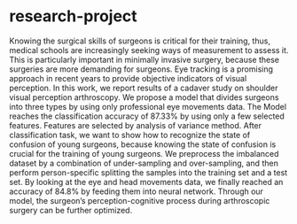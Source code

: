 # research-project
Knowing the surgical skills of surgeons is critical for their training, thus, medical
schools are increasingly seeking ways of measurement to assess it. This is particularly
important in minimally invasive surgery, because these surgeries are more demanding
for surgeons. Eye tracking is a promising approach in recent years to provide objective
indicators of visual perception. In this work, we report results of a cadaver study on
shoulder visual perception arthroscopy. We propose a model that divides surgeons into
three types by using only professional eye movements data. The Model reaches the classification accuracy of 87.33% by using only a few selected features. Features are selected
by analysis of variance method. After classification task, we want to show how to recognize the state of confusion of young surgeons, because knowing the state of confusion
is crucial for the training of young surgeons. We preprocess the imbalanced dataset by
a combination of under-sampling and over-sampling, and then perform person-specific
splitting the samples into the training set and a test set. By looking at the eye and head
movements data, we finally reached an accuracy of 84.8% by feeding them into neural
network. Through our model, the surgeon’s perception-cognitive process during arthroscopic surgery can be further optimized.
